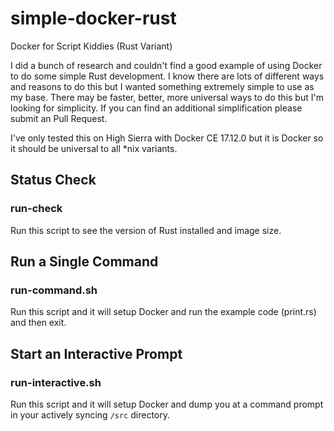 # simple-docker-rust

Docker for Script Kiddies (Rust Variant)

I did a bunch of research and couldn't find a good example of using Docker to do some simple Rust development. I know there are lots of different ways and reasons to do this but I wanted something extremely simple to use as my base. There may be faster, better, more universal ways to do this but I'm looking for simplicity. If you can find an additional simplification please submit an Pull Request.

I've only tested this on High Sierra with Docker CE 17.12.0 but it is Docker so it should be universal to all *nix variants.

## Status Check

### run-check

Run this script to see the version of Rust installed and image size.

## Run a Single Command

### run-command.sh

Run this script and it will setup Docker and run the example code (print.rs) and then exit.

## Start an Interactive Prompt

### run-interactive.sh

Run this script and it will setup Docker and dump you at a command prompt in your actively syncing `/src` directory.